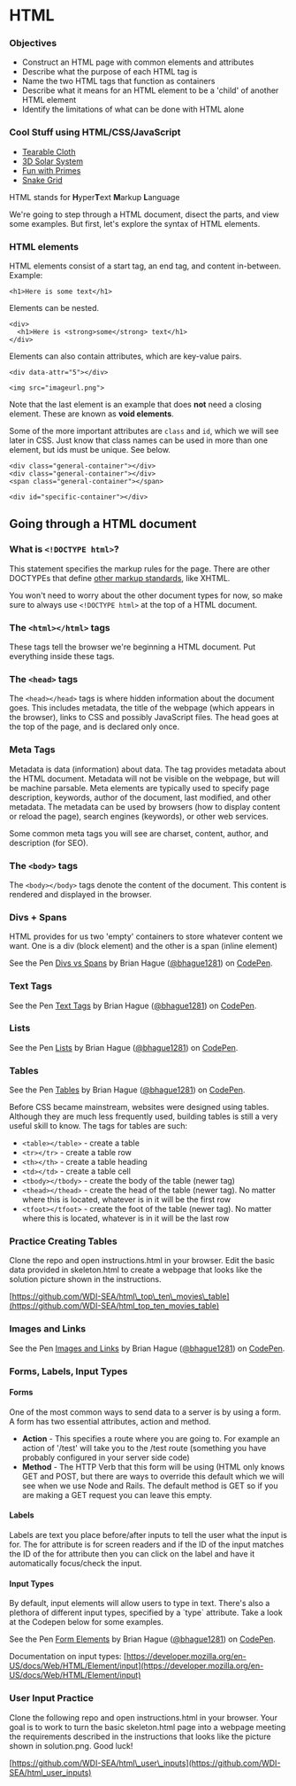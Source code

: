 # HTML

### Objectives

* Construct an HTML page with common elements and attributes
* Describe what the purpose of each HTML tag is
* Name the two HTML tags that function as containers
* Describe what it means for an HTML element to be a 'child' of another HTML element
* Identify the limitations of what can be done with HTML alone

### Cool Stuff using HTML/CSS/JavaScript

* [Tearable Cloth](http://codepen.io/dissimulate/pen/KrAwx)
* [3D Solar System](http://codepen.io/juliangarnier/pen/idhuG)
* [Fun with Primes](http://codepen.io/simeydotme/pen/PqQzRG)
* [Snake Grid](http://codepen.io/hexapode/pen/ZGvNae)

HTML stands for **H**yper**T**ext **M**arkup **L**anguage

We're going to step through a HTML document, disect the parts, and view some examples. But first, let's explore the syntax of HTML elements.

### HTML elements

HTML elements consist of a start tag, an end tag, and content in-between. Example:

```markup
<h1>Here is some text</h1>
```

Elements can be nested.

```markup
<div>
  <h1>Here is <strong>some</strong> text</h1>
</div>
```

Elements can also contain attributes, which are key-value pairs.

```markup
<div data-attr="5"></div>

<img src="imageurl.png">
```

Note that the last element is an example that does **not** need a closing element. These are known as **void elements**.

Some of the more important attributes are `class` and `id`, which we will see later in CSS. Just know that class names can be used in more than one element, but ids must be unique. See below.

```markup
<div class="general-container"></div>
<div class="general-container"></div>
<span class="general-container"></span>

<div id="specific-container"></div>
```

## Going through a HTML document

### What is `<!DOCTYPE html>`?

This statement specifies the markup rules for the page. There are other DOCTYPEs that define [other markup standards](http://www.w3.org/QA/2002/04/valid-dtd-list.html), like XHTML.

You won't need to worry about the other document types for now, so make sure to always use `<!DOCTYPE html>` at the top of a HTML document.

### The `<html></html>` tags

These tags tell the browser we're beginning a HTML document. Put everything inside these tags.

### The `<head>` tags

The `<head></head>` tags is where hidden information about the document goes. This includes metadata, the title of the webpage \(which appears in the browser\), links to CSS and possibly JavaScript files. The head goes at the top of the page, and is declared only once.

### Meta Tags

Metadata is data \(information\) about data. The  tag provides metadata about the HTML document. Metadata will not be visible on the webpage, but will be machine parsable. Meta elements are typically used to specify page description, keywords, author of the document, last modified, and other metadata. The metadata can be used by browsers \(how to display content or reload the page\), search engines \(keywords\), or other web services.

Some common meta tags you will see are charset, content, author, and description \(for SEO\).

### The `<body>` tags

The `<body></body>` tags denote the content of the document. This content is rendered and displayed in the browser.

### Divs + Spans

HTML provides for us two 'empty' containers to store whatever content we want. One is a div \(block element\) and the other is a span \(inline element\)

See the Pen [Divs vs Spans](http://codepen.io/bhague1281/pen/qbJREg/) by Brian Hague \([@bhague1281](http://codepen.io/bhague1281)\) on [CodePen](http://codepen.io).

### Text Tags

See the Pen [Text Tags](http://codepen.io/bhague1281/pen/NxOddg/) by Brian Hague \([@bhague1281](http://codepen.io/bhague1281)\) on [CodePen](http://codepen.io).

### Lists

See the Pen [Lists](http://codepen.io/bhague1281/pen/XXxpMx/) by Brian Hague \([@bhague1281](http://codepen.io/bhague1281)\) on [CodePen](http://codepen.io).

### Tables

See the Pen [Tables](http://codepen.io/bhague1281/pen/jWeyma/) by Brian Hague \([@bhague1281](http://codepen.io/bhague1281)\) on [CodePen](http://codepen.io).

Before CSS became mainstream, websites were designed using tables. Although they are much less frequently used, building tables is still a very useful skill to know. The tags for tables are such:

* `<table></table>` - create a table
* `<tr></tr>` - create a table row
* `<th></th>` - create a table heading
* `<td></td>` - create a table cell
* `<tbody></tbody>` - create the body of the table \(newer tag\)
* `<thead></thead>` - create the head of the table \(newer tag\). No matter where this is located, whatever is in it will be the first row
* `<tfoot></tfoot>` - create the foot of the table \(newer tag\). No matter where this is located, whatever is in it will be the last row

### Practice Creating Tables

Clone the repo and open instructions.html in your browser. Edit the basic data provided in skeleton.html to create a webpage that looks like the solution picture shown in the instructions.

[https://github.com/WDI-SEA/html\_top\_ten\_movies\_table](https://github.com/WDI-SEA/html_top_ten_movies_table)

### Images and Links

See the Pen [Images and Links](http://codepen.io/bhague1281/pen/NxOdgv/) by Brian Hague \([@bhague1281](http://codepen.io/bhague1281)\) on [CodePen](http://codepen.io).

### Forms, Labels, Input Types 

#### Forms 

One of the most common ways to send data to a server is by using a form. A form has two essential attributes, action and method. 

* **Action** - This specifies a route where you are going to. For example an action of '/test' will take you to the /test route \(something you have probably configured in your server side code\) 
* **Method** - The HTTP Verb that this form will be using \(HTML only knows GET and POST, but there are ways to override this default which we will see when we use Node and Rails. The default method is GET so if you are making a GET request you can leave this empty. 

#### Labels 
Labels are text you place before/after inputs to tell the user what the input is for. The for attribute is for screen readers and if the ID of the input matches the ID of the for attribute then you can click on the label and have it automatically focus/check the input. 

#### Input Types 
By default, input elements will allow users to type in text. There's also a plethora of different input types, specified by a \`type\` attribute. Take a look at the Codepen below for some examples.

See the Pen [Form Elements](http://codepen.io/bhague1281/pen/xZygWo/) by Brian Hague \([@bhague1281](http://codepen.io/bhague1281)\) on [CodePen](http://codepen.io).

Documentation on input types: [https://developer.mozilla.org/en-US/docs/Web/HTML/Element/input](https://developer.mozilla.org/en-US/docs/Web/HTML/Element/input)

### User Input Practice

Clone the following repo and open instructions.html in your browser. Your goal is to work to turn the basic skeleton.html page into a webpage meeting the requirements described in the instructions that looks like the picture shown in solution.png. Good luck!

[https://github.com/WDI-SEA/html\_user\_inputs](https://github.com/WDI-SEA/html_user_inputs)

